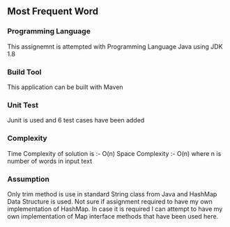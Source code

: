 ## Most Frequent Word ##

### Programming Language ###

This assignemnt is attempted with Programming Language Java using JDK 1.8

### Build Tool ###

This application can be built with Maven

### Unit Test ###

Junit is used and 6 test cases have been added




### Complexity ###

Time Complexity of solution is :- O(n)
Space Complexity :- O(n) where n is number of words in input text


### Assumption ###

Only trim method is use in standard String class from Java and HashMap Data Structure is used. Not sure if assignment
required to have my own implementation of HashMap. In case it is required I can attempt to have my own implementation of Map interface
methods that have been used here.
